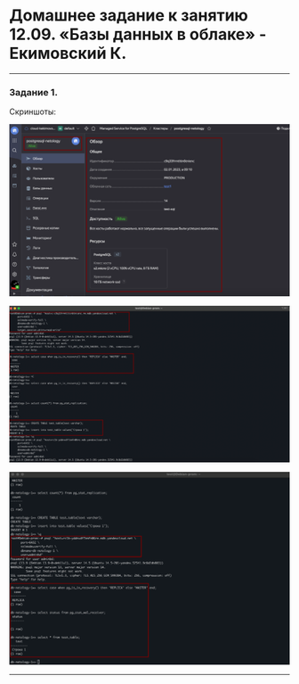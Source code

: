 # Домашнее задание к занятию 12.09. «Базы данных в облаке» - Екимовский К.

---

### Задание 1.

Скриншоты:

![alt text](https://github.com/konstantinekimovskii/sdb-11-homework/blob/main/12.9/img/2023Jan0927.png)

![alt text](https://github.com/konstantinekimovskii/sdb-11-homework/blob/main/12.9/img/2023Jan0925.png)

![alt text](https://github.com/konstantinekimovskii/sdb-11-homework/blob/main/12.9/img/2023Jan0926.png)

---

